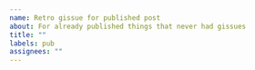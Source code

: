 ```yaml
---
name: Retro gissue for published post
about: For already published things that never had gissues
title: ""
labels: pub
assignees: ""
---
```

